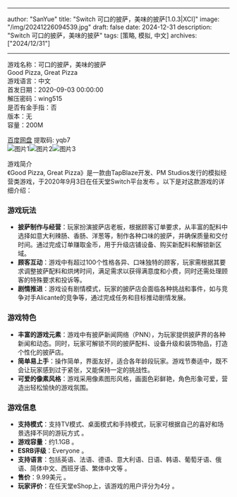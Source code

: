 
---
author: "SanYue"
title: "Switch 可口的披萨，美味的披萨[1.0.3|XCI]"
image: "/img/20241226094539.jpg"
draft: false
date: 2024-12-31
description: "Switch 可口的披萨，美味的披萨"
tags: [策略, 模拟, 中文]
archives: ["2024/12/31"]

---

游戏名称：可口的披萨，美味的披萨   
Good Pizza, Great Pizza    
游戏语言：中文  
首发日期：2020-09-03 00:00:00  
解压密码：wing515  
是否有金手指：否  
版本：无   
容量：200M

[百度网盘](https://pan.baidu.com/s/14CzGtgW9gOlNHzUfXHCbbA) 提取码: yqb7  
![图片1](/img/7a7720.jpg)![图片2](/img/7c9c5f.jpg)![图片3](/img/36d6f6.jpg)  

游戏简介  
《Good Pizza, Great Pizza》是一款由TapBlaze开发、PM Studios发行的模拟经营类游戏，于2020年9月3日在任天堂Switch平台发布 。以下是对这款游戏的详细介绍：

### 游戏玩法
- **披萨制作与经营**：玩家扮演披萨店老板，根据顾客订单要求，从丰富的配料中选择如意大利辣肠、香肠、洋葱等，制作各种口味的披萨，并确保质量和交付时间。通过完成订单赚取金币，用于升级店铺设备、购买新配料和解锁新区域。
- **顾客互动**：游戏中有超过100个性格各异、口味独特的顾客，玩家需根据其要求调整披萨配料和烘烤时间，满足需求以获得满意度和小费，同时还需处理顾客的特殊要求和投诉等。
- **剧情推进**：游戏设有剧情模式，玩家的披萨店会面临各种挑战和事件，如与竞争对手Alicante的竞争等，通过完成任务和目标推动剧情发展。

### 游戏特色
- **丰富的游戏元素**：游戏中有披萨新闻网络（PNN），为玩家提供披萨界的各种新闻和动态。同时，玩家可解锁不同的披萨配料、设备升级和装饰物品，打造个性化的披萨店。
- **简单易上手**：操作简单，界面友好，适合各年龄段玩家。游戏节奏适中，既不会让玩家感到过于紧张，又能保持一定的挑战性。
- **可爱的像素风格**：游戏采用像素图形风格，画面色彩鲜艳，角色形象可爱，营造出轻松愉快的游戏氛围。

### 游戏信息
- **支持模式**：支持TV模式、桌面模式和手持模式，玩家可根据自己的喜好和场景选择不同的游玩方式 。
- **游戏容量**：约1.1GB 。
- **ESRB评级**：Everyone 。
- **支持语言**：包括英语、法语、德语、意大利语、日语、韩语、葡萄牙语、俄语、简体中文、西班牙语、繁体中文等 。
- **售价**：9.99美元 。
- **玩家评价**：在任天堂eShop上，该游戏的用户评分为4分 。
